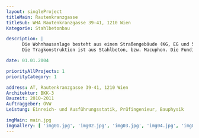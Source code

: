 ```yaml
---
layout: singleProject
titleMain: Rautenkranzgasse
titleSub: WHA Rautenkranzgasse 39-41, 1210 Wien
Kategorie: Stahlbetonbau

description: |
      Die Wohnhausanlage besteht aus einem Straßengebäude (KG, EG und 5 Obergeschosse), einem Hofgebäude (KG, EG und 2 Obergeschosse) und einer Tiefgarage.
      Die Tragkonstruktion ist aus Stahlbeton, bzw. Macuphon. Die Fundierung erfolgt über einer Stahlbetonplatte, die als weiße Wanne ausgeführt wir, da der Keller zum Teil im Grundwasser liegt. Die Baugrubensicherun zur Straße und zum Nachbarhaus wurde als Bohrpfahlwand ausgeführt.

date: 01.01.2004

priorityAllProjects: 1
priorityCategory: 1

address: AT, Rautenkranzgasse 39-41, 1210 Wien
Architektur: BKK-3
Bauzeit: 2010-2011
Auftraggeber: ÖVW
Leistung: Einreich- und Ausführungsstatik, Prüfingenieur, Bauphysik

imgMain: main.jpg
imgGallery: [ 'img01.jpg', 'img02.jpg', 'img03.jpg', 'img04.jpg', 'img05.jpg']
---
```


